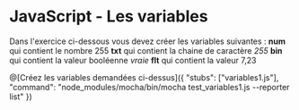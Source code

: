 # JavaScript - Les variables

Dans l'exercice ci-dessous vous devez créer les variables suivantes :
__num__ qui contient le nombre 255
__txt__ qui contient la chaine de caractère *255*
__bin__ qui contient la valeur booléenne *vraie*
__flt__ qui contient la valeur 7,23

@[Créez les variables demandées ci-dessus]({ "stubs": ["variables1.js"], "command": "node_modules/mocha/bin/mocha test_variables1.js --reporter list" })


